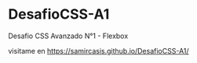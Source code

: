 # DesafioCSS-A1
Desafio CSS Avanzado N°1 - Flexbox

visitame en https://samircasis.github.io/DesafioCSS-A1/
